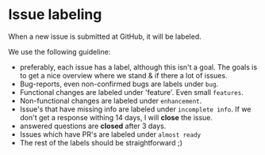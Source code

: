 Issue labeling
====

When a new issue is submitted at GitHub, it will be labeled. 

We use the following guideline:

* preferably, each issue has a label, although this isn't a goal. The goals is to get a nice overview where we stand & if there a lot of issues.
* Bug-reports, even non-confirmed bugs are labels under `bug`.
* Functional changes are labeled under 'feature'. Even small `features`.
* Non-functional changes  are labeled under `enhancement`.
* Issue's that have missing info are labeled under `incomplete info`. If we don't get a response withing 14 days, I will **close** the issue.
* answered questions are **closed** after 3 days. 
* Issues which have PR's are labeled under `almost ready`
* The rest of the labels should be straightforward ;) 
